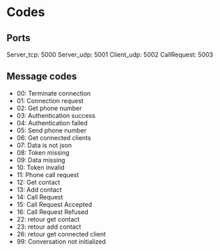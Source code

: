 # Codes

## Ports

Server_tcp: 5000
Server_udp: 5001
Client_udp: 5002
CallRequest: 5003

## Message codes

- 00: Terminate connection
- 01: Connection request
- 02: Get phone number
- 03: Authentication success
- 04: Authentication failed
- 05: Send phone number
- 06: Get connected clients
- 07: Data is not json
- 08: Token missing
- 09: Data missing
- 10: Token invalid
- 11: Phone call request
- 12: Get contact
- 13: Add contact
- 14: Call Request
- 15: Call Request Accepted
- 16: Call Request Refused
- 22: retour get contact
- 23: retour add contact
- 26: retour get connected client
- 99: Conversation not initialized
